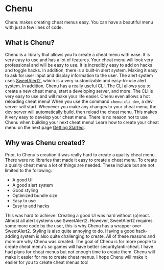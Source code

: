 # Chenu

Chenu makes creating cheat menus easy. You can have a beautiful menu with just a few lines of code.

## What is Chenu?

Chenu is a library that allows you to create a cheat menu with ease. It is very easy to use and has a lot of features. Your cheat menu will look very professional and will be easy to use. It is incredibly easy to add on hacks and toggle hacks. In addition, there is a built-in alert system. Making it easy to ask for user input and display information to the user. The alert system uses [SweetAlert2](https://sweetalert2.github.io/), which is a very customizable and easy-to-use alert system. In addition, Chenu has a really useful CLI. The CLI allows you to create a new cheat menu, start a developing server, and more. The CLI is very easy to use and will make your life easier. Chenu even allows a hot reloading cheat menu! When you use the command ``chenu-cli dev``, a dev server will start. Whenever you make any changes to your cheat menu, the dev server will automatically build, then reload the cheat menu. This makes it very easy to develop your cheat menu. There is no reason not to use Chenu when building your next cheat menu! Learn how to create your cheat menu on the next page [Getting Started](getting-started.md).

## Why was Chenu created?

Prior, to Chenu's creation it was really hard to create a quality cheat menu. There were no libraries that made it easy to create a cheat menu. To create a quality cheat menu a lot of things are needed. These include but are not limited to the following:

- A good UI
- A good alert system
- Good styling
- Optimized bundle size
- Easy to use
- Easy to add hacks

This was hard to achieve. Creating a good UI was hard without (p)react. Almost all alert systems use SweetAlert2. However, SweetAlert2 requires some more code by the user, this is why Chenu has a wrapper over SweetAlert2. Styling is also quite annoying to do. Having a good hack-adding system is also quite challenging to create. All of these reasons and more are why Chenu was created. The goal of Chenu is for more people to create cheat menu's so games will have better security/anti-cheat. I have had plans for cheat menus but not enough time to create them. Chenu will make it easier for me to create cheat menus. I hope Chenu will make it easier for you to create cheat menus too!
